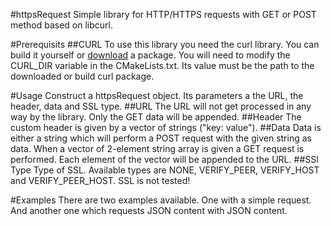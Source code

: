 #httpsRequest
Simple library for HTTP/HTTPS requests with GET or POST method based on libcurl.


#Prerequisits
##CURL
To use this library you need the curl library. You can build it yourself or <a href = 'https://curl.se/download.html'>download</a> a package.
You will need to modify the CURL_DIR variable in the CMakeLists.txt. Its value must be the path to the downloaded or build curl package.

#Usage
Construct a httpsRequest object. Its parameters a the URL, the header, data and SSL type.
##URL
The URL will not get processed in any way by the library. Only the GET data will be appended.
##Header
The custom header is given by a vector of strings ("key: value").
##Data
Data is either a string which will perform a POST request with the given string as data. When a vector of 2-element string array is given a GET request is performed. Each element of the vector will be appended to the URL.
##SSl Type
Type of SSL. Available types are NONE, VERIFY_PEER, VERIFY_HOST and VERIFY_PEER_HOST. SSL is not tested!

#Examples
There are two examples available. One with a simple request. And another one which requests JSON content with JSON content.